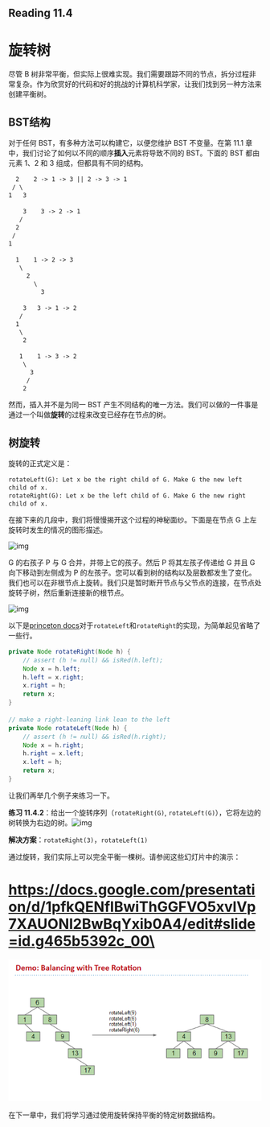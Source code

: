 ## Reading 11.4

# 旋转树

尽管 B 树非常平衡，但实际上很难实现。我们需要跟踪不同的节点，拆分过程非常复杂。作为欣赏好的代码和好的挑战的计算机科学家，让我们找到另一种方法来创建平衡树。

## BST结构

对于任何 BST，有多种方法可以构建它，以便您维护 BST 不变量。在第 11.1 章中，我们讨论了如何以不同的顺序**插入**元素将导致不同的 BST。下面的 BST 都由元素 1、2 和 3 组成，但都具有不同的结构。

```apl
  2    2 -> 1 -> 3 || 2 -> 3 -> 1
 / \
1   3

    3    3 -> 2 -> 1
   / 
  2
 /
1 

  1    1 -> 2 -> 3
   \
     2
       \
         3
         
    3   3 -> 1 -> 2
   / 
  1  
   \
    2
    
   1    1 -> 3 -> 2
    \
      3
     /
    2
```



然而，插入并不是为同一 BST 产生不同结构的唯一方法。我们可以做的一件事是通过一个叫做**旋转**的过程来改变已经存在节点的树。

## 树旋转

旋转的正式定义是：

```
rotateLeft(G): Let x be the right child of G. Make G the new left child of x.
rotateRight(G): Let x be the left child of G. Make G the new right child of x.
```

在接下来的几段中，我们将慢慢揭开这个过程的神秘面纱。下面是在节点 G 上左旋转时发生的情况的图形描述。

![img](https://joshhug.gitbooks.io/hug61b/content/assets/Screen%20Shot%202019-03-06%20at%2010.25.18%20PM.png)

G 的右孩子 P 与 G 合并，并带上它的孩子。然后 P 将其左孩子传递给 G 并且 G 向下移动到左侧成为 P 的左孩子。您可以看到树的结构以及层数都发生了变化。我们也可以在非根节点上旋转。我们只是暂时断开节点与父节点的连接，在节点处旋转子树，然后重新连接新的根节点。

![img](https://joshhug.gitbooks.io/hug61b/content/assets/Screen%20Shot%202019-03-06%20at%2010.37.17%20PM.png)

以下是[princeton docs]( [https://algs4.cs.princeton.edu/33balanced/RedBlackBST.java.html\](https://algs4.cs.princeton.edu/33balanced/RedBlackBST.java.html/)`rotateRight` )对于`rotateLeft`和`rotateRight`的实现，为简单起见省略了一些行。

```java
private Node rotateRight(Node h) {
    // assert (h != null) && isRed(h.left);
    Node x = h.left;
    h.left = x.right;
    x.right = h;
    return x;
}

// make a right-leaning link lean to the left
private Node rotateLeft(Node h) {
    // assert (h != null) && isRed(h.right);
    Node x = h.right;
    h.right = x.left;
    x.left = h;
    return x;
}
```

让我们再举几个例子来练习一下。

**练习 11.4.2**：给出一个旋转序列（`rotateRight(G)`, `rotateLeft(G)`），它将左边的树转换为右边的树。![img](https://joshhug.gitbooks.io/hug61b/content/assets/Screen%20Shot%202019-03-06%20at%2010.30.30%20PM.png)

**解决方案**：`rotateRight(3)`，`rotateLeft(1)`

通过旋转，我们实际上可以完全平衡一棵树。请参阅这些幻灯片中的演示：

# https://docs.google.com/presentation/d/1pfkQENfIBwiThGGFVO5xvlVp7XAUONI2BwBqYxib0A4/edit#slide=id.g465b5392c_00\

![](https://raw.githubusercontent.com/sunmiao0301/Public-Pic-Bed/main/0215rotate.png)

在下一章中，我们将学习通过使用旋转保持平衡的特定树数据结构。